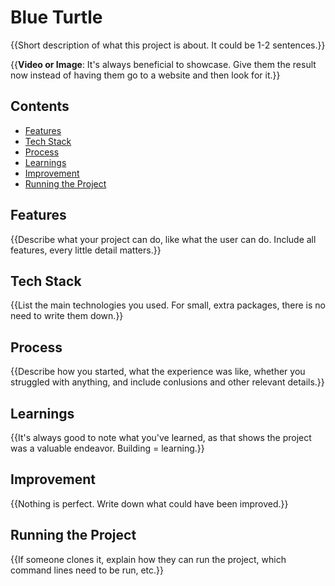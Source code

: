 # Blue Turtle

{{Short description of what this project is about. It could be 1-2 sentences.}}

{{**Video or Image**: It's always beneficial to showcase. Give them the result now instead of having them go to a website and then look for it.}}

## Contents

- [Features](#Features)
- [Tech Stack](#TechStack)
- [Process](#Process)
- [Learnings](#Learnings)
- [Improvement](#Improvement)
- [Running the Project](#RunningtheProject)

## Features

{{Describe what your project can do, like what the user can do. Include all features, every little detail matters.}}

<h2 name="TechStack">Tech Stack</h2>
{{List the main technologies you used. For small, extra packages, there is no need to write them down.}}

## Process

{{Describe how you started, what the experience was like, whether you struggled with anything, and include conlusions and other relevant details.}}

## Learnings

{{It's always good to note what you've learned, as that shows the project was a valuable endeavor. Building = learning.}}

## Improvement

{{Nothing is perfect. Write down what could have been improved.}}

<h2 name="RunningtheProject">Running the Project</h2>
{{If someone clones it, explain how they can run the project, which command lines need to be run, etc.}}
